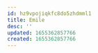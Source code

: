 ```yaml
---
id: hz9vpojiqkfc8do5zhdmml1
title: Emile
desc: ''
updated: 1655362857766
created: 1655362857766
---
```


